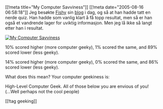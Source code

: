 [[!meta  title="My Computer Savviness"]]
[[!meta  date="2005-08-16 06:58:18"]]
Jeg besøkte <a href="http://defcon.no/?article=229">Fishy</a> sin <a href="http://defcon.no/">blog</a> i dag, og så at han hadde tatt en nerde quiz. Han hadde som vanlig klart å få topp resultat, men så er han også et vandrende lager for uviktig informasjon. Men jeg lå ikke så langt etter han i resultat.

<a href="http://www.nerdtests.com/ft_cg.php?im"><img src='http://pjatt.net/wp-content/computer_savviness.jpg' alt='My Computer Savviness'  /></a>

10% scored higher (more computer geeky),
1% scored the same, and
89% scored lower (less geeky).

14% scored higher (more computer geeky),
0% scored the same, and
86% scored lower (less geeky).

What does this mean?  Your computer geekiness is:

High-Level Computer Geek. All of those below you are envious of you! (...Well perhaps not the cool people)

[[!tag  geeking]]